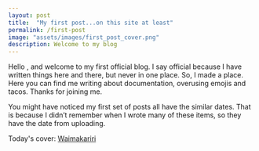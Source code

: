 ```yaml
---
layout: post
title:  "My first post...on this site at least"
permalink: /first-post
image: "assets/images/first_post_cover.png"
description: Welcome to my blog
---
```


Hello <i class="fas fa-hand-sparkles"></i>, and welcome to my first official blog. I say official because I have written things here and there, but never in one place. So, I made a place. Here you can find me writing about documentation, overusing emojis <i class="far fa-smile"></i> and tacos. Thanks for joining me.

You might have noticed my first set of posts all have the similar dates. That is because I didn’t remember when I wrote many of these items, so they have the date from uploading.

Today's cover: [Waimakariri](https://products.ls.graphics/paaatterns/preview.html)
